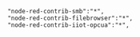         "node-red-contrib-smb":"*",
        "node-red-contrib-filebrowser":"*",
        "node-red-contrib-iiot-opcua":"*",